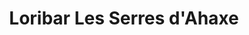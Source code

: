 ---
title: "Loribar Les Serres d'Ahaxe"
url: /ahaxe-alciette-bascassan/loribar-les-serres-dahaxe/
shop: Garten-Center
---